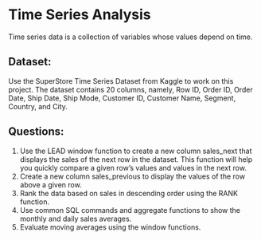 # Time Series Analysis
Time series data is a collection of variables whose values depend on time. 


## Dataset: 

 Use the SuperStore Time Series Dataset from Kaggle to work on this project. The dataset contains 20 columns, namely, Row ID, Order ID, Order Date, Ship Date, Ship Mode, Customer ID, Customer Name, Segment, Country, and City.


## Questions:

1.	Use the LEAD window function to create a new column sales_next that displays the sales of the next row in the dataset. This function will help you quickly compare a given row’s values and values in the next row.
2.	Create a new column sales_previous to display the values of the row above a given row.
3.	Rank the data based on sales in descending order using the RANK function.
4.	Use common SQL commands and aggregate functions to show the monthly and daily sales averages.
5.	Evaluate moving averages using the window functions.

